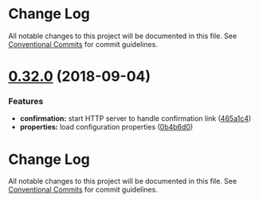 # Change Log

All notable changes to this project will be documented in this file.
See [Conventional Commits](https://conventionalcommits.org) for commit guidelines.

# [0.32.0](https://github.com/zetapush/zetapush/compare/v0.31.4...v0.32.0) (2018-09-04)


### Features

* **confirmation:** start HTTP server to handle confirmation link ([465a1c4](https://github.com/zetapush/zetapush/commit/465a1c4))
* **properties:** load configuration properties ([0b4b6d0](https://github.com/zetapush/zetapush/commit/0b4b6d0))




# Change Log

All notable changes to this project will be documented in this file.
See [Conventional Commits](https://conventionalcommits.org) for commit guidelines.
